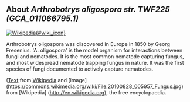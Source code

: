 
About *Arthrobotrys oligospora str. TWF225 (GCA\_011066795.1)* 
--------------------------------------------------------------

[![Wikipedia](/img/wikipedia_logo_v2_en.png){#wiki_icon}](http://en.wikipedia.org/wiki/Arthrobotrys_oligospora)

Arthrobotrys oligospora was discovered in Europe in 1850 by Georg Fresenius. 'A.
oligospora' is the model organism for interactions between fungi and nematodes.
It is the most common nematode capturing fungus, and most widespread nematode
trapping fungus in nature. It was the first species of fungi documented to
actively capture nematodes.

([Text](http://en.wikipedia.org/wiki/Arthrobotrys_oligospora) from [Wikipedia](http://en.wikipedia.org/) 
and [image] (https://commons.wikimedia.org/wiki/File:20100828_005957_Fungus.jpg) from [Wikipedia] (http://en.wikipedia.org), the free encyclopaedia.
